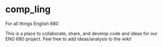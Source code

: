 # comp_ling
For all things English 680

This is a place to collaborate, share, and develop code and ideas for our ENG 680 project. Feel free to add ideas/analysis to the wiki!

